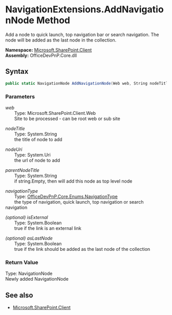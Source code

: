 # NavigationExtensions.AddNavigationNode Method  
Add a node to quick launch, top navigation bar or search navigation. The node will be added as the last node in the collection.  

**Namespace:** [Microsoft.SharePoint.Client](Microsoft.SharePoint.Client.md)  
**Assembly:** OfficeDevPnP.Core.dll  
## Syntax
```C#
public static NavigationNode AddNavigationNode(Web web, String nodeTitle, Uri nodeUri, String parentNodeTitle, NavigationType navigationType, Boolean isExternal, Boolean asLastNode)
```
### Parameters
*web*  
&emsp;&emsp;Type: Microsoft.SharePoint.Client.Web  
&emsp;&emsp;Site to be processed - can be root web or sub site  

*nodeTitle*  
&emsp;&emsp;Type: System.String  
&emsp;&emsp;the title of node to add  

*nodeUri*  
&emsp;&emsp;Type: System.Uri  
&emsp;&emsp;the url of node to add  

*parentNodeTitle*  
&emsp;&emsp;Type: System.String  
&emsp;&emsp;if string.Empty, then will add this node as top level node  

*navigationType*  
&emsp;&emsp;Type: [OfficeDevPnP.Core.Enums.NavigationType](OfficeDevPnP.Core.Enums.NavigationType.md)  
&emsp;&emsp;the type of navigation, quick launch, top navigation or search navigation  

*(optional) isExternal*  
&emsp;&emsp;Type: System.Boolean  
&emsp;&emsp;true if the link is an external link  

*(optional) asLastNode*  
&emsp;&emsp;Type: System.Boolean  
&emsp;&emsp;true if the link should be added as the last node of the collection  

### Return Value
Type: NavigationNode  
Newly added NavigationNode

## See also
- [Microsoft.SharePoint.Client](Microsoft.SharePoint.Client.md)
